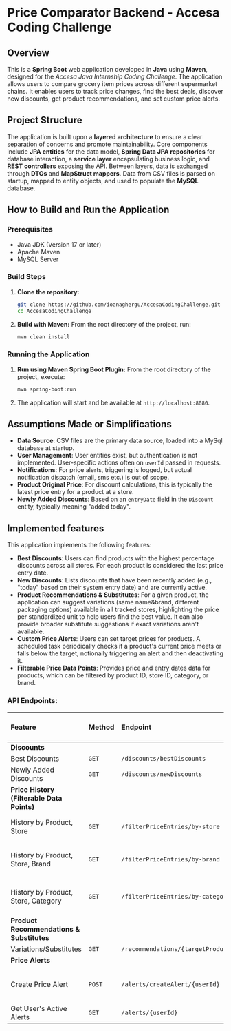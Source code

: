 # Price Comparator Backend - Accesa Coding Challenge

## Overview

This is a **Spring Boot** web application developed in **Java** using **Maven**, designed for the *Accesa Java Internship Coding Challenge*. The application allows users to compare grocery item prices across different supermarket chains. It enables users to track price changes, find the best deals, discover new discounts, get product recommendations, and set custom price alerts.

## Project Structure

The application is built upon a **layered architecture** to ensure a clear separation of concerns and promote maintainability. Core components include **JPA entities** for the data model, **Spring Data JPA repositories** for database interaction, a **service layer** encapsulating business logic, and **REST controllers** exposing the API. Between layers, data is exchanged through **DTOs** and **MapStruct mappers**. Data from CSV files is parsed on startup, mapped to entity objects, and used to populate the **MySQL** database. 


## How to Build and Run the Application

### Prerequisites

* Java JDK (Version 17 or later)
* Apache Maven
* MySQL Server

### Build Steps

1.  **Clone the repository:**
    ```bash
    git clone https://github.com/ioanaghergu/AccesaCodingChallenge.git
    cd AccesaCodingChallenge
    ```
2.  **Build with Maven:**
    From the root directory of the project, run:
    ```bash
    mvn clean install
    ```
    
### Running the Application

1.  **Run using Maven Spring Boot Plugin:**
    From the root directory of the project, execute:
    ```bash
    mvn spring-boot:run
    ```
2.  The application will start and be available at `http://localhost:8080`.

## Assumptions Made or Simplifications

* **Data Source**: CSV files are the primary data source, loaded into a MySql database at startup.
* **User Management**: User entities exist, but authentication is not implemented. User-specific actions often on `userId` passed in requests.
* **Notifications**: For price alerts, triggering is logged, but actual notification dispatch (email, sms etc.) is out of scope.
* **Product Original Price**: For discount calculations, this is typically the latest price entry for a product at a store.
* **Newly Added Discounts**: Based on an `entryDate` field in the `Discount` entity, typically meaning "added today".

## Implemented features

This application implements the following features:

* **Best Discounts**: Users can find products with the highest percentage discounts across all stores. For each product is considered the last price entry date.
* **New Discounts**: Lists discounts that have been recently added (e.g., "today" based on their system entry date) and are currently active.
* **Product Recommendations & Substitutes**: For a given product, the application can suggest variations (same name&brand, different packaging options) available in all tracked stores, highlighting the price per standardized unit to help users find the best value. It can also provide broader substitute suggestions if exact variations aren't available.
* **Custom Price Alerts**: Users can set target prices for products. A scheduled task periodically checks if a product's current price meets or falls below the target, notionally triggering an alert and then deactivating it.
* **Filterable Price Data Points**: Provides price and entry dates data for products, which can be filtered by product ID, store ID, category, or brand. 

### API Endpoints:

| Feature                                       | Method | Endpoint                                      | Query Parameters (Required/Optional)             | Request Body (Example for POST/PUT)                     |
| :-------------------------------------------- | :----- | :-------------------------------------------- | :----------------------------------------------- | :------------------------------------------------------ |
| **Discounts** |        |                                               |                                                  |                                                         |
| Best Discounts                                | `GET`  | `/discounts/bestDiscounts`                    | N/A                                              | N/A                                                     |
| Newly Added Discounts                         | `GET`  | `/discounts/newDiscounts`                     | N/A                                              | N/A                                                     |
| **Price History (Filterable Data Points)** |        |                                               |                                                  |                                                         |
| History by Product, Store                   | `GET`  | `/filterPriceEntries/by-store`                | `productId` (Long, required), `storeId` (Long, required) | N/A                                                     |
| History by Product, Store, Brand            | `GET`  | `/filterPriceEntries/by-brand`                | `productId` (Long, req.), `storeId` (Long, req.), `brand` (String, req.) | N/A                                                     |
| History by Product, Store, Category         | `GET`  | `/filterPriceEntries/by-category`             | `productId` (Long, req.), `storeId` (Long, req.), `category` (String, req.) | N/A                                                     |
| **Product Recommendations & Substitutes** |        |                                               |                                                  |                                                         |
| Variations/Substitutes      | `GET`  | `/recommendations/{targetProductId}`            | N/A                                              | N/A                                                     |
| **Price Alerts** |        |                                               |                                                  |                                                         |
| Create Price Alert                            | `POST` | `/alerts/createAlert/{userId}`                  | N/A                                              | `{"userId": 1, "productId": 1, "targetPrice": 10.00}` |
| Get User's Active Alerts                      | `GET`  | `/alerts/{userId}`                              | N/A                                              | N/A                                                     |
